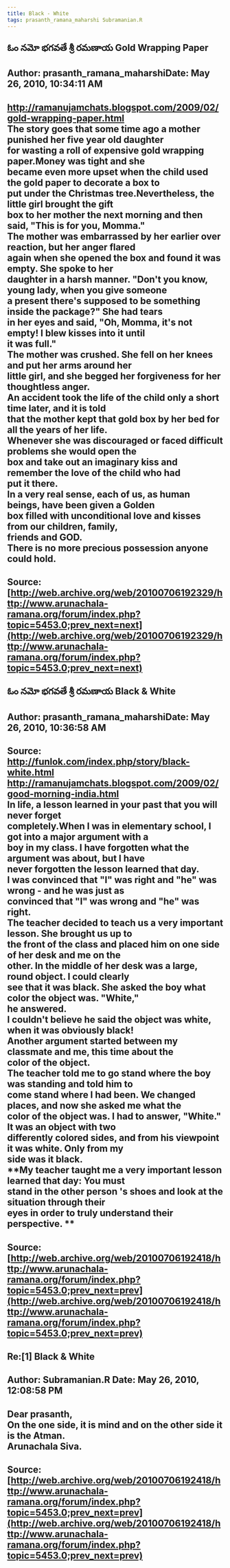 ```yaml
--- 
title: Black - White   
tags: prasanth_ramana_maharshi Subramanian.R  
---  
```

## ఓం నమో భగవతే శ్రీ రమణాయ Gold Wrapping Paper  
Author: prasanth_ramana_maharshiDate: May 26, 2010, 10:34:11 AM  
---  
**http://ramanujamchats.blogspot.com/2009/02/gold-wrapping-paper.html**   
The story goes that some time ago a mother punished her five year old daughter  
for wasting a roll of expensive gold wrapping paper.Money was tight and she  
became even more upset when the child used the gold paper to decorate a box to  
put under the Christmas tree.Nevertheless, the little girl brought the gift  
box to her mother the next morning and then said, "This is for you, Momma."   
The mother was embarrassed by her earlier over reaction, but her anger flared  
again when she opened the box and found it was empty. She spoke to her  
daughter in a harsh manner. "Don't you know, young lady, when you give someone  
a present there's supposed to be something inside the package?" She had tears  
in her eyes and said, "Oh, Momma, it's not empty! I blew kisses into it until  
it was full."   
The mother was crushed. She fell on her knees and put her arms around her  
little girl, and she begged her forgiveness for her thoughtless anger.   
An accident took the life of the child only a short time later, and it is told  
that the mother kept that gold box by her bed for all the years of her life.   
 **Whenever she was discouraged or faced difficult problems she would open the  
box and take out an imaginary kiss and remember the love of the child who had  
put it there.   
In a very real sense, each of us, as human beings, have been given a Golden  
box filled with unconditional love and kisses from our children, family,  
friends and GOD.   
There is no more precious possession anyone could hold.**
 ---  
Source:[http://web.archive.org/web/20100706192329/http://www.arunachala-ramana.org/forum/index.php?topic=5453.0;prev_next=next](http://web.archive.org/web/20100706192329/http://www.arunachala-ramana.org/forum/index.php?topic=5453.0;prev_next=next)   
---  

## ఓం నమో భగవతే శ్రీ రమణాయ Black & White  
Author: prasanth_ramana_maharshiDate: May 26, 2010, 10:36:58 AM  
---  
Source: http://funlok.com/index.php/story/black-white.html   
http://ramanujamchats.blogspot.com/2009/02/good-morning-india.html   
In life, a lesson learned in your past that you will never forget  
completely.When I was in elementary school, I got into a major argument with a  
boy in my class. I have forgotten what the argument was about, but I have  
never forgotten the lesson learned that day.   
I was convinced that "I" was right and "he" was wrong - and he was just as  
convinced that "I" was wrong and "he" was right.   
The teacher decided to teach us a very important lesson. She brought us up to  
the front of the class and placed him on one side of her desk and me on the  
other. In the middle of her desk was a large, round object. I could clearly  
see that it was black. She asked the boy what color the object was. "White,"  
he answered.   
I couldn't believe he said the object was white, when it was obviously black!  
Another argument started between my classmate and me, this time about the  
color of the object.   
The teacher told me to go stand where the boy was standing and told him to  
come stand where I had been. We changed places, and now she asked me what the  
color of the object was. I had to answer, "White." It was an object with two  
differently colored sides, and from his viewpoint it was white. Only from my  
side was it black.   
 **My teacher taught me a very important lesson learned that day: You must  
stand in the other person 's shoes and look at the situation through their  
eyes in order to truly understand their perspective. **
 ---  
Source:[http://web.archive.org/web/20100706192418/http://www.arunachala-ramana.org/forum/index.php?topic=5453.0;prev_next=prev](http://web.archive.org/web/20100706192418/http://www.arunachala-ramana.org/forum/index.php?topic=5453.0;prev_next=prev)   
---  

## Re:[1] Black & White  
Author: Subramanian.R       Date: May 26, 2010, 12:08:58 PM  
---  
Dear prasanth,   
On the one side, it is mind and on the other side it is the Atman.   
Arunachala Siva.
 ---  
Source:[http://web.archive.org/web/20100706192418/http://www.arunachala-ramana.org/forum/index.php?topic=5453.0;prev_next=prev](http://web.archive.org/web/20100706192418/http://www.arunachala-ramana.org/forum/index.php?topic=5453.0;prev_next=prev)   
---  

